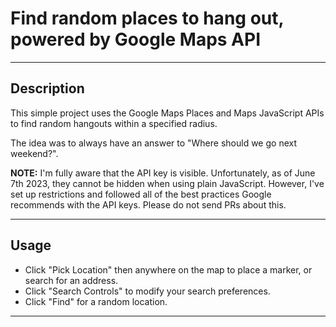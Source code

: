 # Find random places to hang out, powered by Google Maps API

***

## Description

This simple project uses the Google Maps Places and Maps JavaScript APIs to find random hangouts within a specified radius.

The idea was to always have an answer to "Where should we go next weekend?".

**NOTE:** I'm fully aware that the API key is visible. Unfortunately, as of June 7th 2023, they cannot be hidden when using plain JavaScript. However, I've set up restrictions and followed all of the best practices Google recommends with the API keys. Please do not send PRs about this.

***

## Usage

- Click "Pick Location" then anywhere on the map to place a marker, or search for an address.
- Click "Search Controls" to modify your search preferences.
- Click "Find" for a random location.

***
